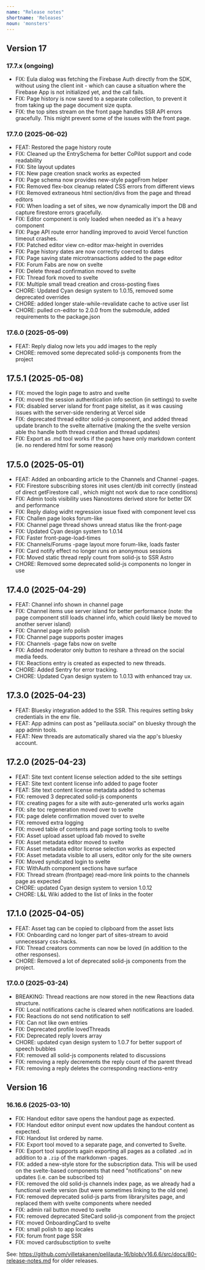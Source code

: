 ```yaml
---
name: "Release notes"
shortname: 'Releases'
noun: 'monsters'
---
```

## Version 17

### 17.7.x (ongoing)
- FIX: Eula dialog was fetching the Firebase Auth directly from the SDK, without using the client init - which can cause a situation where the Firebase App is not initialized yet, and the call fails.
- FIX: Page history is now saved to a separate collection, to prevent it from taking up the page document size qupta.
- FIX: the top sites stream on the front page handles SSR API errors gracefully. This might prevent some of the issues with the front page. 

### 17.7.0 (2025-06-02)
- FEAT: Restored the page history route
- FIX: Cleaned up the EntrySchema for better CoPilot support and code readability
- FIX: Site layout updates
- FIX: New page creation snack works as expected
- FIX: Page schema now provides new-style pageFrom helper
- FIX: Removed flex-box cleanup related CSS errors from different views
- FIX: Removed extraneous html section/divs from the page and thread editors
- FIX: When loading a set of sites, we now dynamically import the DB and capture firestore errors gracefully.
- FIX: Editor component is only loaded when needed as it's a heavy component
- FIX: Page API route error handling improved to avoid Vercel function timeout crashes.
- FIX: Patched editor view cn-editor max-height in overrides
- FIX: Page history dates are now correctly coerced to dates
- FIX: Page saving state microtransactions added to the page editor
- FIX: Forum Fabs are now on svelte
- FIX: Delete thread confirmation moved to svelte
- FIX: Thread fork moved to svelte
- FIX: Multiple small tread creation and cross-posting fixes
- CHORE: Updated Cyan design system to 1.0.15, removed some deprecated overrides
- CHORE: added longer stale-while-revalidate cache to active user list
- CHORE: pulled cn-editor to 2.0.0 from the submodule, added requirements to the package.json

### 17.6.0 (2025-05-09)
- FEAT: Reply dialog now lets you add images to the reply
- CHORE: removed some deprecated solid-js components from the project

## 17.5.1 (2025-05-08)
- FIX: moved the login page to astro and svelte
- FIX: moved the session authentication info section (in settings) to svelte
- FIX: disabled server island for front page sitelist, as it was causing issues with the server-side rendering at Vercel side
- FIX: deprecated thread editor solid-js component, and added thread update branch to the svelte alternative (making the the svelte version able tho handle both thread creation and thread updates)
- FIX: Export as .md tool works if the pages have only markdown content (ie. no rendered html for some reason)


## 17.5.0 (2025-05-01)
- FEAT: Added an onboarding article to the Channels and Channel -pages.
- FIX: Firestore subscribing stores init uses clent/db init correctly (instead of direct getFirestore call , which might not work due to race conditions)
- FIX: Admin tools visibility uses Nanostores derived store for better DX and performance
- FIX: Reply dialog widht regression issue fixed with component level css
- FIX: Challen page looks forum-like
- FIX: Channel page thread shows unread status like the front-page
- FIX: Updated Cyan design system to 1.0.14
- FIX: Faster front-page-load-times
- FIX: Channels/Forums -page layout more forum-like, loads faster
- FIX: Card notify effect no longer runs on anonymous sessions
- FIX: Moved static thread reply count from solid-js to SSR Astro
- CHORE: Removed some deprecated solid-js components no longer in use

## 17.4.0 (2025-04-29)
- FEAT: Channel info shown in channel page
- FIX: Channel items use server island for better performance (note: the page component still loads channel info, which could likely be moved to another server island)
- FIX: Channel page info polish
- FIX: Channel page supports poster images
- FIX: Channels -page fabs now on svelte
- FIX: Added moderator only button to reshare a thread on the social media feeds.
- FIX: Reactions entry is created as expected to new threads.
- CHORE: Added Sentry for error tracking.
- CHORE: Updated Cyan design system to 1.0.13 with enhanced tray ux.

## 17.3.0 (2025-04-23)
- FEAT: Bluesky integration added to the SSR. This requires setting bsky credentials in the env file.
- FEAT: App admins can post as "pelilauta.social" on bluesky through the app admin tools.
- FEAT: New threads are automatically shared via the app's bluesky account.

## 17.2.0 (2025-04-23)
- FEAT: Site text content license selection added to the site settings
- FEAT: Site text content license info added to page footer
- FEAT: Site text content license metadata added to schemas
- FIX: removed 3 deprecated solid-js components
- FIX: creating pages for a site with auto-generated urls works again
- FIX: site toc regeneration moved over to svelte
- FIX: page delete confirmation moved over to svelte
- FIX: removed extra logging
- FIX: moved table of contents and page sorting tools to svelte
- FIX: Asset upload asset upload fab moved to svelte
- FIX: Asset metadata editor moved to svelte
- FIX: Asset metadata editor license selection works as expected
- FIX: Asset metadata visible to all users, editor only for the site owners
- FIX: Moved syndicated login to svelte
- FIX: WithAuth component sections have surface
- FIX: Thread stream (frontpage) read-more link points to the channels page as expected
- CHORE: updated Cyan design system to version 1.0.12
- CHORE: L&L Wiki added to the list of links in the footer

## 17.1.0 (2025-04-05)
- FEAT: Asset tag can be copied to clipboard from the asset lists
- FIX: Onboarding card no longer part of sites-stream to avoid unnecessary css-hacks.
- FIX: Thread creators comments can now be loved (in addition to the other responses).
- CHORE: Removed a lot of deprecated solid-js components from the project.

### 17.0.0 (2025-03-24)

- BREAKING: Thread reactions are now stored in the new Reactions data structure.
- FIX: Local notifications cache is cleared when notifications are loaded.
- FIX: Reactions do not send notification to self
- FIX: Can not like own entries
- FIX: Deprecated profile lovedThreads
- FIX: Deprecated reply lovers array
- CHORE: updated cyan design system to 1.0.7 for better support of speech bubbles
- FIX: removed all solid-js components related to discussions
- FIX: removing a reply decrements the reply count of the parent thread
- FIX: removing a reply deletes the corresponding reactions-entry

## Version 16

### 16.16.6 (2025-03-10)
- FIX: Handout editor save opens the handout page as expected.
- FIX: Handout editor oninput event now updates the handout content as expected.
- FIX: Handout list ordered by name.
- FIX: Export tool moved to a separate page, and converted to Svelte.
- FIX: Export tool supports again exporting all pages as a collated `.md` in addition to a `.zip` of the markdonwn -pages.
- FIX: added a new-style store for the subscription data. This will be used on the svelte-based components that need "notifications" on new updates (i.e. can be subscribed to)
- FIX: removed the old solid-js channels index page, as we already had a functional svelte version (but were sometimes linking to the old one)
- FIX: removed deprecated solid-js parts from library/sites page, and replaced them with svelte components where needed
- FIX: admin rail button moved to svelte
- FIX: removed deprecated SiteCard solid-js component from the project
- FIX: moved OnboardingCard to svelte
- FIX: small polish to app locales
- FIX: forum front page SSR
- FIX: moved cardsubsctiption to svelte

See: https://github.com/villetakanen/pelilauta-16/blob/v16.6.6/src/docs/80-release-notes.md for older releases.

